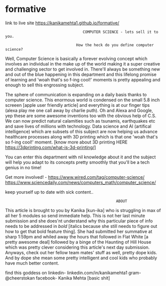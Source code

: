 # formative

link to live site https://kanikamehta1.github.io/formative/

                                       COMPUTER SCIENCE - lets sell it to you.

                                    How the heck do you define computer science? 

Well, Computer Science is basically a forever evolving concept which involves an individual in the make up of the world making it a super creative and challenging sector to get involved in. There'll always be something new and out of the blue happening in this department and this lifelong promise of learning and 'woah that's so f-ing cool!' moments is pretty appealing and enough to sell this engrossing subject. 

The sphere of communication is expanding on a daily basis thanks to computer science. This enormous world is condensed on the small 5.8 inch screeen [apple user friendly article] and everything is at our finger tips (alexa play me one call away by charlie puth). Oh and Alexa and Google, yep these are some awesome inventions too with the obvious help of C.S. We can now predict natural calamities such as tsunamis, earthquakes etc and save lives of millions with technology. Data science and AI (artifical intelligence) which are subsets of this subject are now helping us advance healthcare processes along with 3D printing which is that one 'woah that's so f-ing cool!' moment.
[know more about 3D printing HERE 
https://3dprinting.com/what-is-3d-printing/]

You can enter this department with nil knowledge about it and the subject will help you adapt to its concepts pretty smoothly that you'll be a tech genius in no time! 


Get more involved! - https://www.wired.com/tag/computer-science/
                     https://www.sciencedaily.com/news/computers_math/computer_science/
                     
keep yourself up to date with sick content.. 






                                                      ABOUT
                                                      
                                                      
This article is brought to you by Kanika [kun-ika] who is struggling in max of all her 5 modules so send immediate help. This is not her last minute submission and she does'nt understand why this particular piece of info needs to be addressed in *bold* [italics because she still needs to figure out how to get that bold feature thing]. She had submitted her summative at sharp 1:59pm and whiled away the hours that followed in Flat White [a pretty awesome deal] followed by a binge of the Haunting of Hill House which was pretty clever considering this article's next day submission. Anyways, check out her fellow team mates' stuff as well, pretty dope kids. And by dope she mean some pretty intelligent and cool kids who probably have much better content.                                                     

find this goddess on linkedin- linkedin.com/in/kanikamehta1
                     gram- @cheerstokan 
                     facebook- Kanika Mehta [basic shit]


